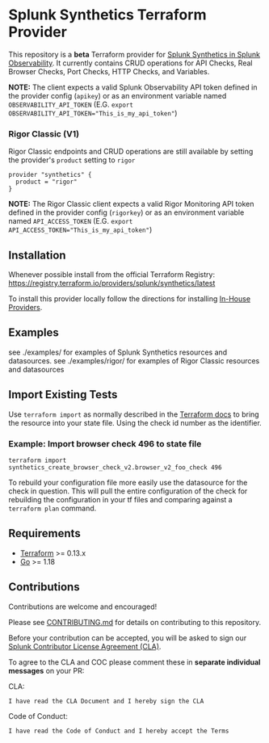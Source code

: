 # Splunk Synthetics Terraform Provider

This repository is a **beta** Terraform provider for [Splunk Synthetics in Splunk Observability](https://docs.splunk.com/Observability/synthetics/intro-synthetics.html). It currently contains CRUD operations for API Checks, Real Browser Checks, Port Checks, HTTP Checks, and Variables.

**NOTE:** The client expects a valid Splunk Observability API token defined in the provider config (`apikey`) or as an environment variable named `OBSERVABILITY_API_TOKEN` (E.G. `export OBSERVABILITY_API_TOKEN="This_is_my_api_token"`)

### Rigor Classic (V1)
Rigor Classic endpoints and CRUD operations are still available by setting the provider's `product` setting to `rigor`
```
provider "synthetics" {
  product = "rigor"
}
```
**NOTE:** The Rigor Classic client expects a valid Rigor Monitoring API token defined in the provider config (`rigorkey`) or as an environment variable named `API_ACCESS_TOKEN` (E.G. `export API_ACCESS_TOKEN="This_is_my_api_token"`)

## Installation

Whenever possible install from the official Terraform Registry:  
https://registry.terraform.io/providers/splunk/synthetics/latest

To install this provider locally follow the directions for installing [In-House Providers](https://www.terraform.io/docs/cloud/run/install-software.html#in-house-providers).

## Examples

see ./examples/ for examples of Splunk Synthetics resources and datasources.
see ./examples/rigor/ for examples of Rigor Classic resources and datasources

## Import Existing Tests

Use `terraform import` as normally described in the [Terraform docs](https://developer.hashicorp.com/terraform/cli/import/usage) to bring the resource into your state file. Using the check id number as the identifier.

### Example: Import browser check 496 to state file
```
terraform import synthetics_create_browser_check_v2.browser_v2_foo_check 496
```

To rebuild your configuration file more easily use the datasource for the check in question. This will pull the entire configuration of the check for rebuilding the configuration in your tf files and comparing against a `terraform plan` command.

## Requirements

-	[Terraform](https://www.terraform.io/downloads.html) >= 0.13.x
-	[Go](https://golang.org/doc/install) >= 1.18

## Contributions
Contributions are welcome and encouraged!

Please see [CONTRIBUTING.md](./CONTRIBUTING.md) for details on contributing to this repository.

Before your contribution can be accepted, you will be asked to sign our
[Splunk Contributor License Agreement (CLA)](https://github.com/splunk/cla-agreement/blob/main/CLA.md).

To agree to the CLA and COC please comment these in **separate individual messages** on your PR:

CLA:
```
I have read the CLA Document and I hereby sign the CLA
```

Code of Conduct:
```
I have read the Code of Conduct and I hereby accept the Terms

